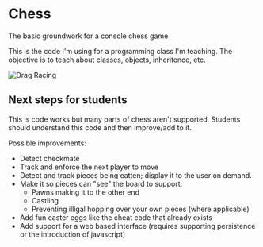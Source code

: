 # Chess

The basic groundwork for a console chess game

This is the code I'm using for a programming class I'm teaching. The objective is to teach about classes, objects, inheritence, etc.

![Drag Racing](https://rizwanjiwan.com/chess-screenie.png)

## Next steps for students

This is code works but many parts of chess aren't supported. Students should understand this code and then improve/add to it.

Possible improvements:
* Detect checkmate
* Track and enforce the next player to move
* Detect and track pieces being eatten; display it to the user on demand.
* Make it so pieces can "see" the board to support:
  * Pawns making it to the other end
  * Castling
  * Preventing illigal hopping over your own pieces (where applicable)
 * Add fun easter eggs like the cheat code that already exists
 * Add support for a web based interface (requires supporting persistence or the introduction of javascript)
 
